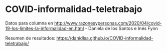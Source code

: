 # COVID-informalidad-teletrabajo
Datos para columna en http://www.razonesypersonas.com/2020/04/covid-19-los-limites-la-informalidad-en.html - Daniela de los Santos e Inés Fynn

Resumen de resultados: https://danidlsa.github.io/COVID-informalidad-teletrabajo/
